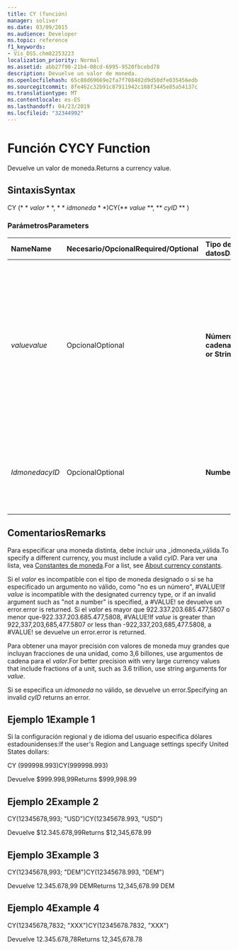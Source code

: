 ```yaml
---
title: CY (función)
manager: soliver
ms.date: 03/09/2015
ms.audience: Developer
ms.topic: reference
f1_keywords:
- Vis_DSS.chm82253223
localization_priority: Normal
ms.assetid: abb27f90-21b4-08cd-6995-9520fbcebd78
description: Devuelve un valor de moneda.
ms.openlocfilehash: 65c88d69669e2fa7f708402d9d50dfe035456edb
ms.sourcegitcommit: 8fe462c32b91c87911942c188f3445e85a54137c
ms.translationtype: MT
ms.contentlocale: es-ES
ms.lasthandoff: 04/23/2019
ms.locfileid: "32344992"
---
```

# <a name="cy-function"></a><span data-ttu-id="35809-103">Función CY</span><span class="sxs-lookup"><span data-stu-id="35809-103">CY Function</span></span>

<span data-ttu-id="35809-104">Devuelve un valor de moneda.</span><span class="sxs-lookup"><span data-stu-id="35809-104">Returns a currency value.</span></span>
  
## <a name="syntax"></a><span data-ttu-id="35809-105">Sintaxis</span><span class="sxs-lookup"><span data-stu-id="35809-105">Syntax</span></span>

<span data-ttu-id="35809-106">CY (\* \* *valor* \* \*, \* \* *idmoneda* \* \*)</span><span class="sxs-lookup"><span data-stu-id="35809-106">CY(\*\* *value* \*\*, \*\* *cyID* \*\* )</span></span> 
  
### <a name="parameters"></a><span data-ttu-id="35809-107">Parámetros</span><span class="sxs-lookup"><span data-stu-id="35809-107">Parameters</span></span>

|<span data-ttu-id="35809-108">**Name**</span><span class="sxs-lookup"><span data-stu-id="35809-108">**Name**</span></span>|<span data-ttu-id="35809-109">**Necesario/Opcional**</span><span class="sxs-lookup"><span data-stu-id="35809-109">**Required/Optional**</span></span>|<span data-ttu-id="35809-110">**Tipo de datos**</span><span class="sxs-lookup"><span data-stu-id="35809-110">**Data Type**</span></span>|<span data-ttu-id="35809-111">**Descripción**</span><span class="sxs-lookup"><span data-stu-id="35809-111">**Description**</span></span>|
|:-----|:-----|:-----|:-----|
| <span data-ttu-id="35809-112">_value_</span><span class="sxs-lookup"><span data-stu-id="35809-112">_value_</span></span> <br/> |<span data-ttu-id="35809-113">Opcional</span><span class="sxs-lookup"><span data-stu-id="35809-113">Optional</span></span>  <br/> |<span data-ttu-id="35809-114">**Número o cadena**</span><span class="sxs-lookup"><span data-stu-id="35809-114">**Number or String**</span></span> <br/> |<span data-ttu-id="35809-115">Un número o una cadena que incluye el formato específico de moneda.</span><span class="sxs-lookup"><span data-stu-id="35809-115">A number or a string that includes currency-specific formatting.</span></span> <span data-ttu-id="35809-116">Si no se especifica, el valor de moneda tiene el formato de acuerdo con el estilo moneda de la configuración regional y de idioma del sistema.</span><span class="sxs-lookup"><span data-stu-id="35809-116">If not specified, the currency value is formatted according to the currency style in the system's Region and Language settings.</span></span>  <br/> |
| <span data-ttu-id="35809-117">_Idmoneda_</span><span class="sxs-lookup"><span data-stu-id="35809-117">_cyID_</span></span> <br/> |<span data-ttu-id="35809-118">Opcional</span><span class="sxs-lookup"><span data-stu-id="35809-118">Optional</span></span>  <br/> |<span data-ttu-id="35809-119">**Number**</span><span class="sxs-lookup"><span data-stu-id="35809-119">**Number**</span></span> <br/> |<span data-ttu-id="35809-120">Un identificador de moneda numérico o una cadena con comillas de tres caracteres para la abreviatura ISO 4217.</span><span class="sxs-lookup"><span data-stu-id="35809-120">A numeric currency ID or a three-character quoted string for the ISO 4217 abbreviation.</span></span>  <br/> |
   
## <a name="remarks"></a><span data-ttu-id="35809-121">Comentarios</span><span class="sxs-lookup"><span data-stu-id="35809-121">Remarks</span></span>

<span data-ttu-id="35809-122">Para especificar una moneda distinta, debe incluir una _idmoneda_válida.</span><span class="sxs-lookup"><span data-stu-id="35809-122">To specify a different currency, you must include a valid  _cyID_.</span></span> <span data-ttu-id="35809-123">Para ver una lista, vea [Constantes de moneda](about-currency-constants.md).</span><span class="sxs-lookup"><span data-stu-id="35809-123">For a list, see [About currency constants](about-currency-constants.md).</span></span>
  
<span data-ttu-id="35809-124">Si el _valor_ es incompatible con el tipo de moneda designado o si se ha especificado un argumento no válido, como "no es un número", #VALUE!</span><span class="sxs-lookup"><span data-stu-id="35809-124">If  _value_ is incompatible with the designated currency type, or if an invalid argument such as "not a number" is specified, a #VALUE!</span></span> <span data-ttu-id="35809-125">se devuelve un error.</span><span class="sxs-lookup"><span data-stu-id="35809-125">error is returned.</span></span> <span data-ttu-id="35809-126">Si el _valor_ es mayor que 922.337.203.685.477,5807 o menor que-922.337.203.685.477,5808, #VALUE!</span><span class="sxs-lookup"><span data-stu-id="35809-126">If  _value_ is greater than 922,337,203,685,477.5807 or less than -922,337,203,685,477.5808, a #VALUE!</span></span> <span data-ttu-id="35809-127">se devuelve un error.</span><span class="sxs-lookup"><span data-stu-id="35809-127">error is returned.</span></span> 
  
<span data-ttu-id="35809-128">Para obtener una mayor precisión con valores de moneda muy grandes que incluyan fracciones de una unidad, como 3,6 billones, use argumentos de cadena para el _valor_.</span><span class="sxs-lookup"><span data-stu-id="35809-128">For better precision with very large currency values that include fractions of a unit, such as 3.6 trillion, use string arguments for  _value_.</span></span>
  
<span data-ttu-id="35809-129">Si se especifica un _idmoneda_ no válido, se devuelve un error.</span><span class="sxs-lookup"><span data-stu-id="35809-129">Specifying an invalid  _cyID_ returns an error.</span></span> 
  
## <a name="example-1"></a><span data-ttu-id="35809-130">Ejemplo 1</span><span class="sxs-lookup"><span data-stu-id="35809-130">Example 1</span></span>

<span data-ttu-id="35809-131">Si la configuración regional y de idioma del usuario especifica dólares estadounidenses:</span><span class="sxs-lookup"><span data-stu-id="35809-131">If the user's Region and Language settings specify United States dollars:</span></span>
  
<span data-ttu-id="35809-132">CY (999998.993)</span><span class="sxs-lookup"><span data-stu-id="35809-132">CY(999998.993)</span></span>
  
<span data-ttu-id="35809-133">Devuelve $999.998,99</span><span class="sxs-lookup"><span data-stu-id="35809-133">Returns $999,998.99</span></span>
  
## <a name="example-2"></a><span data-ttu-id="35809-134">Ejemplo 2</span><span class="sxs-lookup"><span data-stu-id="35809-134">Example 2</span></span>

<span data-ttu-id="35809-135">CY(12345678,993; "USD")</span><span class="sxs-lookup"><span data-stu-id="35809-135">CY(12345678.993, "USD")</span></span>
  
<span data-ttu-id="35809-136">Devuelve $12.345.678,99</span><span class="sxs-lookup"><span data-stu-id="35809-136">Returns $12,345,678.99</span></span>
  
## <a name="example-3"></a><span data-ttu-id="35809-137">Ejemplo 3</span><span class="sxs-lookup"><span data-stu-id="35809-137">Example 3</span></span>

<span data-ttu-id="35809-138">CY(12345678,993; "DEM")</span><span class="sxs-lookup"><span data-stu-id="35809-138">CY(12345678.993, "DEM")</span></span>
  
<span data-ttu-id="35809-139">Devuelve 12.345.678,99 DEM</span><span class="sxs-lookup"><span data-stu-id="35809-139">Returns 12,345,678.99 DEM</span></span>
  
## <a name="example-4"></a><span data-ttu-id="35809-140">Ejemplo 4</span><span class="sxs-lookup"><span data-stu-id="35809-140">Example 4</span></span>

<span data-ttu-id="35809-141">CY(12345678,7832; "XXX")</span><span class="sxs-lookup"><span data-stu-id="35809-141">CY(12345678.7832, "XXX")</span></span>
  
<span data-ttu-id="35809-142">Devuelve 12.345.678,78</span><span class="sxs-lookup"><span data-stu-id="35809-142">Returns 12,345,678.78</span></span>
  

